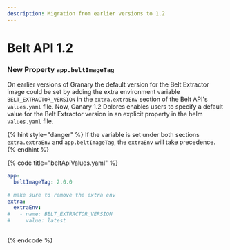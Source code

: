 ```yaml
---
description: Migration from earlier versions to 1.2
---
```


# Belt API 1.2

### New Property `app.beltImageTag`

On earlier versions of Granary the default version for the Belt Extractor image could be set by adding the extra environment variable `BELT_EXTRACTOR_VERSION` in the `extra.extraEnv` section of the Belt API's `values.yaml` file. Now, Ganary 1.2 Dolores enables users to specify a default value for the Belt Extractor version in an explicit property in the helm `values.yaml` file.

{% hint style="danger" %}
If the variable is set under both sections `extra.extraEnv` and `app.beltImageTag`, the `extraEnv` will take precedence.
{% endhint %}

{% code title="beltApiValues.yaml" %}
```yaml
app:
  beltImageTag: 2.0.0
  
# make sure to remove the extra env
extra:
  extraEnv:
#   - name: BELT_EXTRACTOR_VERSION
#     value: latest
          
```
{% endcode %}

